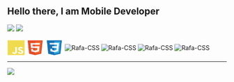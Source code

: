<h2>Hello there, I am Mobile Developer</h2>




<div>

  

<img height="180em" src="https://github-readme-stats.vercel.app/api?username=devrafaah&show_icons=true&theme=default&bg_color=121212#gh-light-mode-only">
<img height="180em" src="https://github-readme-stats.vercel.app/api/top-langs/?username=devrafaah&layout=compact&theme=default&bg_color=121212">
</div>



<div style="display: inline_block"><br>
  <img align="center" alt="Rafa-Js" height="35" width="40" src="https://raw.githubusercontent.com/devicons/devicon/master/icons/javascript/javascript-plain.svg">
  <img align="center" alt="Rafa-HTML" height="35" width="40" src="https://raw.githubusercontent.com/devicons/devicon/master/icons/html5/html5-original.svg">
  <img align="center" alt="Rafa-CSS" height="35" width="40" src="https://raw.githubusercontent.com/devicons/devicon/master/icons/css3/css3-original.svg">
  <img align="center" alt="Rafa-CSS" height="35" width="40" src="https://cdn.jsdelivr.net/gh/devicons/devicon/icons/dart/dart-original.svg" />
  <img align="center" alt="Rafa-CSS" height="35" width="40"  src="https://cdn.jsdelivr.net/gh/devicons/devicon/icons/flutter/flutter-original.svg" />
  <img align="center" alt="Rafa-CSS" height="35" width="40"  src="https://cdn.jsdelivr.net/gh/devicons/devicon/icons/tailwindcss/tailwindcss-plain.svg" />
  <img align="center" alt="Rafa-CSS" height="35" width="40"  src="https://cdn.jsdelivr.net/gh/devicons/devicon/icons/bootstrap/bootstrap-original.svg" />
</div>

<hr>

<div> 
  <a href="https://br.linkedin.com/" target="_blank">
    <img src="https://img.shields.io/badge/-LinkedIn-%230077B5?style=for-the-badge&logo=linkedin&logoColor=white" target="_blank">
  </a> 
</div>
